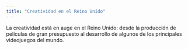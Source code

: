 ```yaml
---
title: "Creatividad en el Reino Unido"
---
```

La creatividad está en auge en el Reino Unido: desde la producción de películas de gran presupuesto al desarrollo de algunos de los principales videojuegos del mundo.
